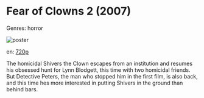 # Fear of Clowns 2 (2007)

Genres: horror

![poster](http://image.tmdb.org/t/p/w500/vuh7S9H8IPxtnVfFcauFJD0A97z.jpg)

en:
  [720p](magnet:?xt=urn:btih:DC30C15F81F0CDB804FF3868696047B25FFC9F80&tr=udp://glotorrents.pw:6969/announce&tr=udp://tracker.opentrackr.org:1337/announce&tr=udp://torrent.gresille.org:80/announce&tr=udp://tracker.openbittorrent.com:80&tr=udp://tracker.coppersurfer.tk:6969&tr=udp://tracker.leechers-paradise.org:6969&tr=udp://p4p.arenabg.ch:1337&tr=udp://tracker.internetwarriors.net:1337)
  


The homicidal Shivers the Clown escapes from an institution and resumes his obsessed hunt for Lynn Blodgett, this time with two homicidal friends. But Detective Peters, the man who stopped him in the first film, is also back, and this time hes more interested in putting Shivers in the ground than behind bars.